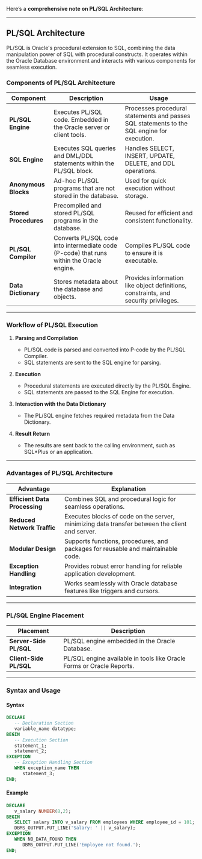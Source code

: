Here’s a **comprehensive note on PL/SQL Architecture**:

---

## PL/SQL Architecture  

PL/SQL is Oracle's procedural extension to SQL, combining the data manipulation power of SQL with procedural constructs. It operates within the Oracle Database environment and interacts with various components for seamless execution.

### Components of PL/SQL Architecture  

| **Component**       | **Description**                                                                                     | **Usage**                                                                                      |
|----------------------|-----------------------------------------------------------------------------------------------------|-----------------------------------------------------------------------------------------------|
| **PL/SQL Engine**    | Executes PL/SQL code. Embedded in the Oracle server or client tools.                                | Processes procedural statements and passes SQL statements to the SQL engine for execution.   |
| **SQL Engine**       | Executes SQL queries and DML/DDL statements within the PL/SQL block.                               | Handles SELECT, INSERT, UPDATE, DELETE, and DDL operations.                                  |
| **Anonymous Blocks** | Ad-hoc PL/SQL programs that are not stored in the database.                                         | Used for quick execution without storage.                                                    |
| **Stored Procedures**| Precompiled and stored PL/SQL programs in the database.                                             | Reused for efficient and consistent functionality.                                            |
| **PL/SQL Compiler**  | Converts PL/SQL code into intermediate code (P-code) that runs within the Oracle engine.            | Compiles PL/SQL code to ensure it is executable.                                             |
| **Data Dictionary**  | Stores metadata about the database and objects.                                                    | Provides information like object definitions, constraints, and security privileges.          |

---

### Workflow of PL/SQL Execution  

1. **Parsing and Compilation**  
   - PL/SQL code is parsed and converted into P-code by the PL/SQL Compiler.
   - SQL statements are sent to the SQL engine for parsing.

2. **Execution**  
   - Procedural statements are executed directly by the PL/SQL Engine.
   - SQL statements are passed to the SQL Engine for execution.

3. **Interaction with the Data Dictionary**  
   - The PL/SQL engine fetches required metadata from the Data Dictionary.

4. **Result Return**  
   - The results are sent back to the calling environment, such as SQL*Plus or an application.

---

### Advantages of PL/SQL Architecture  

| **Advantage**              | **Explanation**                                                                                     |
|-----------------------------|-----------------------------------------------------------------------------------------------------|
| **Efficient Data Processing**| Combines SQL and procedural logic for seamless operations.                                          |
| **Reduced Network Traffic** | Executes blocks of code on the server, minimizing data transfer between the client and server.      |
| **Modular Design**          | Supports functions, procedures, and packages for reusable and maintainable code.                   |
| **Exception Handling**      | Provides robust error handling for reliable application development.                               |
| **Integration**             | Works seamlessly with Oracle database features like triggers and cursors.                          |

---

### PL/SQL Engine Placement  

| **Placement**              | **Description**                                                                                     |
|-----------------------------|-----------------------------------------------------------------------------------------------------|
| **Server-Side PL/SQL**      | PL/SQL engine embedded in the Oracle Database.                                                     |
| **Client-Side PL/SQL**      | PL/SQL engine available in tools like Oracle Forms or Oracle Reports.                              |

---

### Syntax and Usage  

#### Syntax  
```sql
DECLARE
   -- Declaration Section
   variable_name datatype;
BEGIN
   -- Execution Section
   statement_1;
   statement_2;
EXCEPTION
   -- Exception Handling Section
   WHEN exception_name THEN
      statement_3;
END;
```

#### Example  
```sql
DECLARE
   v_salary NUMBER(8,2);
BEGIN
   SELECT salary INTO v_salary FROM employees WHERE employee_id = 101;
   DBMS_OUTPUT.PUT_LINE('Salary: ' || v_salary);
EXCEPTION
   WHEN NO_DATA_FOUND THEN
      DBMS_OUTPUT.PUT_LINE('Employee not found.');
END;
```